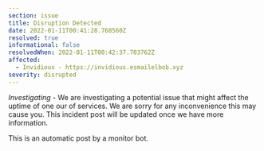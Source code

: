 ```yaml
---
section: issue
title: Disruption Detected
date: 2022-01-11T00:41:28.768560Z
resolved: true
informational: false
resolvedWhen: 2022-01-11T00:42:37.703762Z
affected:
  - Invidious - https://invidious.esmailelbob.xyz
severity: disrupted
---
```

*Investigating* - We are investigating a potential issue that might affect the uptime of one our of services. We are sorry for any inconvenience this may cause you. This incident post will be updated once we have more information.

This is an automatic post by a monitor bot.
        